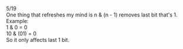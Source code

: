5/19\
One thing that refreshes my mind is n & (n - 1) removes last bit that's 1.\
Example:\
1 & 0 = 0\
10 & (01) = 0\
So it only affects last 1 bit.
